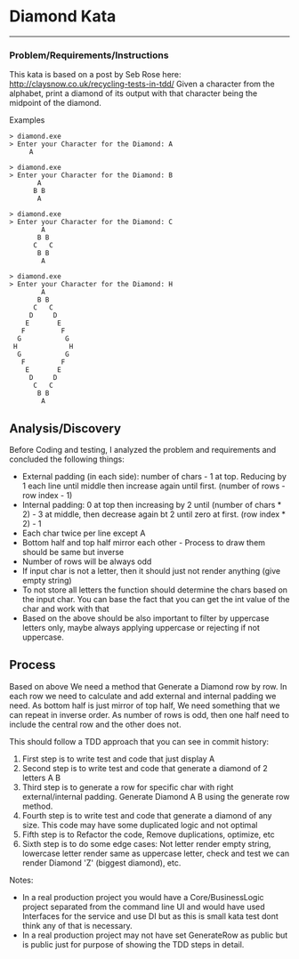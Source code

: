 # Diamond Kata
---
### Problem/Requirements/Instructions

This kata is based on a post by Seb Rose here: http://claysnow.co.uk/recycling-tests-in-tdd/
Given a character from the alphabet, print a diamond of its output with that character being the midpoint of the diamond.

Examples

    > diamond.exe
	> Enter your Character for the Diamond: A
         A

    > diamond.exe 
	> Enter your Character for the Diamond: B
           A
          B B
           A

    > diamond.exe 
	> Enter your Character for the Diamond: C
            A
           B B
          C   C
           B B
            A
        
    > diamond.exe 
	> Enter your Character for the Diamond: H
            A       
           B B      
          C   C     
         D     D    
        E       E   
       F         F  
      G           G 
     H             H
      G           G 
       F         F  
        E       E   
         D     D    
          C   C     
           B B      
            A       

## Analysis/Discovery 
Before Coding and testing, I analyzed the problem and requirements and concluded the following things:

- External padding (in each side): number of chars - 1 at top. Reducing by 1 each line until middle then increase again until first. (number of rows - row index - 1)
- Internal padding: 0 at top then increasing by 2 until (number of chars * 2) - 3 at middle, then decrease again bt 2 until zero at first. (row index * 2) - 1
- Each char twice per line except A
- Bottom half and top half mirror each other - Process to draw them should be same but inverse
- Number of rows will be always odd
- If input char is not a letter, then it should just not render anything (give empty string)
- To not store all letters the function should determine the chars based on the input char. You can base the fact that you can get the int value of the char and work with that
- Based on the above should be also important to filter by uppercase letters only, maybe always applying uppercase or rejecting if not uppercase.

## Process

Based on above We need a method that Generate a Diamond row by row. In each row we need to calculate and add external and internal padding we need. 
As bottom half is just mirror of top half, We need something that we can repeat in inverse order.
As number of rows is odd, then one half need to include the central row and the other does not.

This should follow a TDD approach that you can see in commit history:
1. First step is to write test and code that just display A
2. Second step is to write test and code that generate a diamond of 2 letters A B
3. Third step is to generate a row for specific char with right external/internal padding. Generate Diamond A B using the generate row method.
4. Fourth step is to write test and code that generate a diamond of any size. This code may have some duplicated logic and not optimal
5. Fifth step is to Refactor the code, Remove duplications, optimize, etc
6. Sixth step is to do some edge cases: Not letter render empty string, lowercase letter render same as uppercase letter, check and test we can render Diamond 'Z' (biggest diamond), etc.

Notes: 
- In a real production project you would have a Core/BusinessLogic project separated from the command line UI and would have used Interfaces for the service and use DI but as this is small kata test dont think any of that is necessary.
- In a real production project may not have set GenerateRow as public but is public just for purpose of showing the TDD steps in detail.

